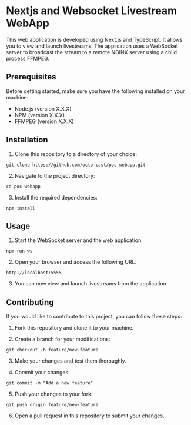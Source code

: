 # Nextjs and Websocket Livestream WebApp

This web application is developed using Next.js and TypeScript. It allows you to view and launch livestreams. The application uses a WebSocket server to broadcast the stream to a remote NGINX server using a child process FFMPEG.

## Prerequisites

Before getting started, make sure you have the following installed on your machine:

- Node.js (version X.X.X)
- NPM (version X.X.X)
- FFMPEG (version X.X.X)

## Installation

1. Clone this repository to a directory of your choice:

```shell
git clone https://github.com/octo-cast/poc-webapp.git
```

2. Navigate to the project directory:

```shell
cd poc-webapp
```

3. Install the required dependencies:

```shell
npm install
```

## Usage

1. Start the WebSocket server and the web application:

```shell
npm run ws
```

2. Open your browser and access the following URL:

```
http://localhost:5555
```

3. You can now view and launch livestreams from the application.

## Contributing

If you would like to contribute to this project, you can follow these steps:

1. Fork this repository and clone it to your machine.

2. Create a branch for your modifications:

```shell
git checkout -b feature/new-feature
```

3. Make your changes and test them thoroughly.

4. Commit your changes:

```shell
git commit -m "Add a new feature"
```

5. Push your changes to your fork:

```shell
git push origin feature/new-feature
```

6. Open a pull request in this repository to submit your changes.
